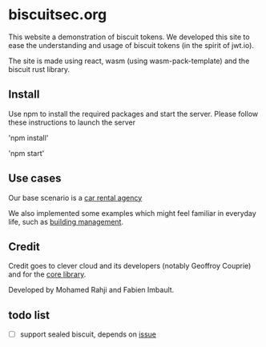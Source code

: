 # biscuitsec.org
This website a demonstration of biscuit tokens. We developed this site to ease the understanding and usage of biscuit tokens (in the spirit of jwt.io).

The site is made using react, wasm (using wasm-pack-template) and the biscuit rust library.

## Install

Use npm to install the required packages and start the server. Please follow these instructions to launch the server

'npm install'

'npm start'

## Use cases
Our base scenario is a [car rental agency](./examples/car_rental_agency.md)

We also implemented some examples which might feel familiar in everyday life, such as [building management](https://github.com/acertio/ex_biscuit_xstate).

## Credit

Credit goes to clever cloud and its developers (notably Geoffroy Couprie) and for the [core library](https://github.com/CleverCloud/biscuit).

Developed by Mohamed Rahji and Fabien Imbault.


## todo list
- [ ] support sealed biscuit, depends on [issue](https://github.com/CleverCloud/biscuit-rust/issues/12)

